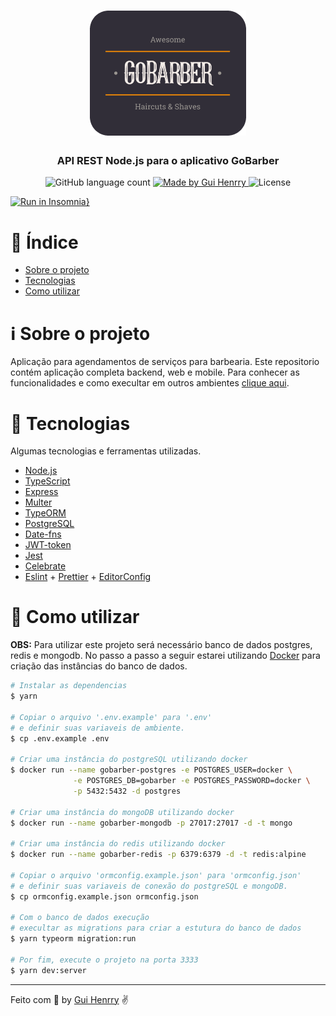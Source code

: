 <h1 align="center">
  <img alt="GoBarber" src="../.github/logo.png" width="250px" />
</h1>

<h3 align="center">
  API REST Node.js para o aplicativo GoBarber
</h3>

<p align="center">
  <img alt="GitHub language count" src="https://img.shields.io/github/languages/count/Guihenrry/gobarber?color=%23FF9000">

  <a href="https://www.linkedin.com/in/guilhermehenrry/">
    <img alt="Made by Gui Henrry" src="https://img.shields.io/badge/made%20by-Gui%20Henrry-%23FF9000">
  </a>

  <img alt="License" src="https://img.shields.io/badge/licence-MIT-%23FF9000">
</p>


[![Run in Insomnia}](https://insomnia.rest/images/run.svg)](https://insomnia.rest/run/?label=GoBarber%20API&uri=https%3A%2F%2Fraw.githubusercontent.com%2FGuihenrry%2Fgobarber%2Fmaster%2Fbackend%2Finsomnia.json)

# :pushpin: Índice

- [Sobre o projeto](#information_source-sobre-o-projeto)
- [Tecnologias](#rocket-tecnologias)
- [Como utilizar](#construction_worker-como-utilizar)

# :information_source: Sobre o projeto
Aplicação para agendamentos de serviços para barbearia. Este repositorio contém aplicação completa backend, web e mobile. Para conhecer as funcionalidades e como execultar em outros ambientes [clique aqui](https://github.com/Guihenrry/gobarber).

# :rocket: Tecnologias

Algumas tecnologias e ferramentas utilizadas.

- [Node.js](https://nodejs.org/en/)
- [TypeScript](https://www.typescriptlang.org/)
- [Express](https://expressjs.com/pt-br/)
- [Multer](https://github.com/expressjs/multer)
- [TypeORM](https://typeorm.io/#/)
- [PostgreSQL](https://www.postgresql.org/)
- [Date-fns](https://date-fns.org/)
- [JWT-token](https://jwt.io/)
- [Jest](https://jestjs.io/)
- [Celebrate](https://github.com/arb/celebrate)
- [Eslint](https://eslint.org/) + [Prettier](https://prettier.io/) + [EditorConfig](https://editorconfig.org/)


# :construction_worker: Como utilizar

**OBS:** Para utilizar este projeto será necessário banco de dados postgres, redis e mongodb. No passo a passo a seguir estarei utilizando [Docker](https://www.docker.com/products/docker-desktop) para criação das instâncias do banco de dados.

```bash
# Instalar as dependencias
$ yarn

# Copiar o arquivo '.env.example' para '.env'
# e definir suas variaveis de ambiente.
$ cp .env.example .env

# Criar uma instância do postgreSQL utilizando docker
$ docker run --name gobarber-postgres -e POSTGRES_USER=docker \
              -e POSTGRES_DB=gobarber -e POSTGRES_PASSWORD=docker \
              -p 5432:5432 -d postgres

# Criar uma instância do mongoDB utilizando docker
$ docker run --name gobarber-mongodb -p 27017:27017 -d -t mongo

# Criar uma instância do redis utilizando docker
$ docker run --name gobarber-redis -p 6379:6379 -d -t redis:alpine

# Copiar o arquivo 'ormconfig.example.json' para 'ormconfig.json'
# e definir suas variaveis de conexão do postgreSQL e mongoDB.
$ cp ormconfig.example.json ormconfig.json

# Com o banco de dados execução
# execultar as migrations para criar a estutura do banco de dados
$ yarn typeorm migration:run

# Por fim, execute o projeto na porta 3333
$ yarn dev:server
```


---

Feito com 🧡 by [Gui Henrry](https://www.linkedin.com/in/guilhermehenrry/) ✌
